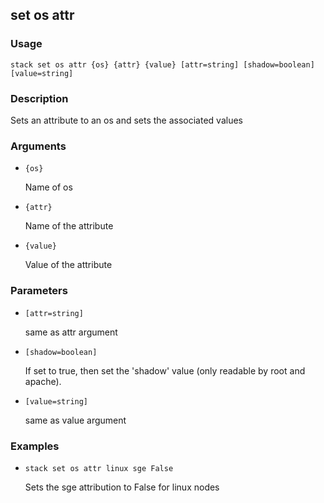 ## set os attr

### Usage

`stack set os attr {os} {attr} {value} [attr=string] [shadow=boolean] [value=string]`

### Description

Sets an attribute to an os and sets the associated values

### Arguments

* `{os}`

   Name of os

* `{attr}`

   Name of the attribute

* `{value}`

   Value of the attribute


### Parameters
* `[attr=string]`

   same as attr argument
* `[shadow=boolean]`

   If set to true, then set the 'shadow' value (only readable by root
	and apache).
* `[value=string]`

   same as value argument

### Examples

* `stack set os attr linux sge False`

   Sets the sge attribution to False for linux nodes



